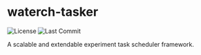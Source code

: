 # waterch-tasker
![License](https://img.shields.io/github/license/chenrz925/waterch-tasker?style=flat-square)
![Last Commit](https://img.shields.io/github/last-commit/chenrz925/waterch-tasker?style=flat-square)

A scalable and extendable experiment task scheduler framework.
